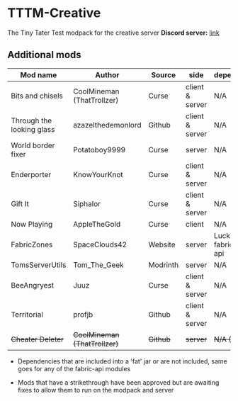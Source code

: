 # TTTM-Creative
The Tiny Tater Test modpack for the creative server
**Discord server:** [link](https://discord.gg/YeXshh3sKE)

## Additional mods
| Mod name | Author | Source | side | dependencies | url |
| --- | --- | --- | --- | --- | --- |
| Bits and chisels | CoolMineman (ThatTrollzer) | Curse | client & server | N/A | [link](https://www.curseforge.com/minecraft/mc-mods/bits-and-chisels) |
| Through the looking glass | azazelthedemonlord | Github | client & server | N/A | [link](https://github.com/Dragonoidzero/Through-the-Looking-Glass) |
| World border fixer | Potatoboy9999 | Curse | server | N/A | [link](https://www.curseforge.com/minecraft/mc-mods/world-border-fix) |
| Enderporter | KnowYourKnot | Curse | client & server | N/A | [link](https://www.curseforge.com/minecraft/mc-mods/knowyourknot-enderporter) |
| Gift It | Siphalor | Curse | client & server | N/A |[link](https://www.curseforge.com/minecraft/mc-mods/gift-it) |
| Now Playing | AppleTheGold | Curse | client | N/A | [link](https://www.curseforge.com/minecraft/mc-mods/now-playing) |
| FabricZones | SpaceClouds42 | Website | server | LuckPerms, fabric perms api | [link](https://spaceclouds42.github.io/FabricZones/releases.html) |
| TomsServerUtils | Tom_The_Geek | Modrinth | server | N/A | [link](https://modrinth.com/mod/toms-server-utils) |
| BeeAngryest | Juuz | Curse | client & server | N/A | [link](https://www.curseforge.com/minecraft/mc-mods/bee-angry-est) |
| Territorial | profjb | Github | client & server | N/A | [link](https://github.com/profjb58/Territorial-Base) |
| ~~Cheater Deleter~~ | ~~CoolMineman (ThatTrollzer)~~ | ~~Github~~ | ~~server~~ | ~~N/A (I think)~~ |~~[link](https://github.com/CoolMineman/CheaterDeleter/actions)~~ |

* Dependencies that are included into a 'fat' jar or are not included, same goes for any of the fabric-api modules
  
* Mods that have a strikethrough have been approved but are awaiting fixes to allow them to run on the modpack and server

